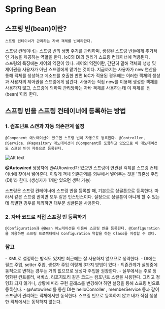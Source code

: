 # Spring Bean

## 스프링 빈(bean)이란?
    스프링 컨테이너가 관리하는 자바 객체를 빈이라한다.

스프링 컨테이너는 스프링 빈의 생명 주기를 관리하며, 생성된 스프링 빈들에게 추가적인 기능을 제공하는 역할을 한다. IoC와 DI의 원리가 스프링 컨테이너에 적용된다.  
스프링의 특징에는 제어의 역전이 있다. 제어의 역전이란, 간단히 말해 객체의 생성 및 제어권을 사용자가 아닌 스프링에게 맡기는 것이다. 지금까지는 사용자가 new 연산을 통해 객체를 생성하고 메소드를 호출한 반면 IoC가 적용된 경우에는 이러한 객체의 생성과 사용자의 제어권을 스프링에게 넘긴다. 사용자는 직접 new를 이용해 생성한 객체를 사용하지 않고, 스프링에 의하여 관리당하는 자바 객체를 사용하는데 이 객체를 '빈(bean)'이라 한다.

## 스프링 빈을 스프링 컨테이너에 등록하는 방법
### 1. 컴포넌트 스캔과 자동 의존관계 설정
    @Component 애노테이션이 있으면 스프링 빈이 자동으로 등록된다. @Controller, @Service, @Repository 애노테이션이 @Component를 포함하고 있으므로 이 애노테이션도 스프링 빈이 자동으로 등록된다.

![Alt text](<스프링 컨테이너.png>)

<b>@Autowired</b>
생성자에 @AUtowired가 있으면 스프링이 연관된 객체를 스프링 컨테이너에 찾아서 넣어준다. 이렇게 객체 의존관계를 외부에서 넣어주는 것을 '의존성 주입(DI)'라 한다. (생성자가 1개만 있으면 생략 가능)

스프링은 스프링 컨테이너에 스프링 빈을 등록할 때, 기본으로 싱글톤으로 등록한다. 따라서 같은 스프링 빈이면 모두 같은 인스턴스이다. 설정으로 싱글톤이 아니게 할 수 있는데 특별한 경우를 제외하면 대부분 싱글톤을 사용한다.

### 2. 자바 코드로 직접 스프링 빈 등록하기
    
    @Configuration과 @Bean 애노테이션을 이용해 스프링 빈을 등록한다. @Configuration을 이용하면 스프링 프로젝터에서 Configuration 역할을 하는 Class를 지정할 수 있다.



<h3>참고</h3>
- XML로 설정하는 방식도 있지만 최근에는 잘 사용하지 않으므로 생략한다.
- DI에는 필드 주입, setter 주입, 생성자 주입 이렇게 3가지 방법이 있다
- 의존관계가 실행중에 동적으로 변하는 경우는 거의 없으므로 생성자 주입을 권장한다.
- 실무에서는 주로 정형화된 컨트롤러, 서비스, 리포지토리 같은 코드는 컴포넌트 스캔을 사용한다. 그리고 정형화 되지 않거나, 상황에 따라 구현 클래스를 변경해야 하면 설정을 통해 스프링 빈으로 등록한다.
- @Autowired 를 통한 DI는 helloConroller , memberService 등과 같이 스프링이 관리하는 객체에서만 동작한다. 스프링 빈으로 등록하지 않고 내가 직접 생성한 객체에서는 동작하지 않는다.
